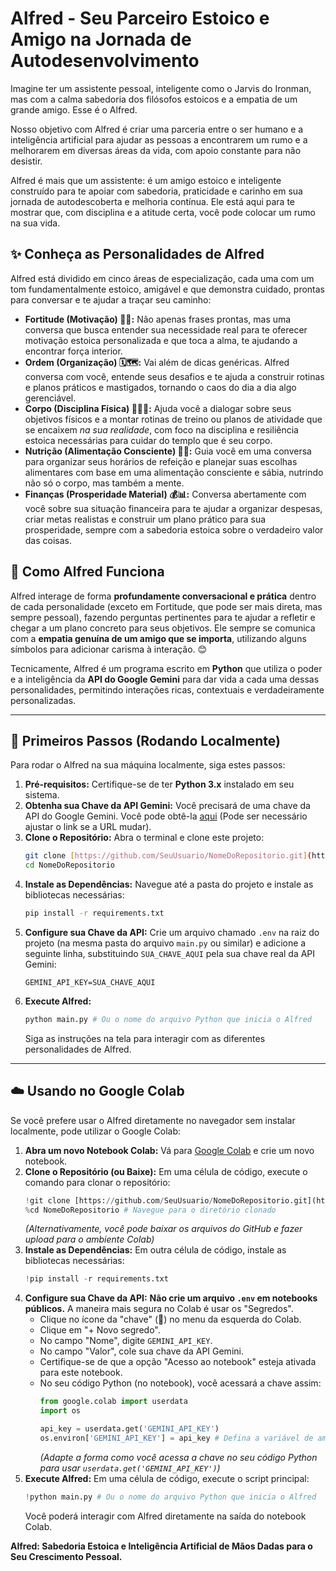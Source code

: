 # Alfred - Seu Parceiro Estoico e Amigo na Jornada de Autodesenvolvimento

Imagine ter um assistente pessoal, inteligente como o Jarvis do Ironman, mas com a calma sabedoria dos filósofos estoicos e a empatia de um grande amigo. Esse é o Alfred.

Nosso objetivo com Alfred é criar uma parceria entre o ser humano e a inteligência artificial para ajudar as pessoas a encontrarem um rumo e a melhorarem em diversas áreas da vida, com apoio constante para não desistir.

Alfred é mais que um assistente: é um amigo estoico e inteligente construído para te apoiar com sabedoria, praticidade e carinho em sua jornada de autodescoberta e melhoria contínua. Ele está aqui para te mostrar que, com disciplina e a atitude certa, você pode colocar um rumo na sua vida.

## ✨ Conheça as Personalidades de Alfred

Alfred está dividido em cinco áreas de especialização, cada uma com um tom fundamentalmente estoico, amigável e que demonstra cuidado, prontas para conversar e te ajudar a traçar seu caminho:

* **Fortitude (Motivação) 💪✨:** Não apenas frases prontas, mas uma conversa que busca entender sua necessidade real para te oferecer motivação estoica personalizada e que toca a alma, te ajudando a encontrar força interior.
* **Ordem (Organização) 🗓️🗺️:** Vai além de dicas genéricas. Alfred conversa com você, entende seus desafios e te ajuda a construir rotinas e planos práticos e mastigados, tornando o caos do dia a dia algo gerenciável.
* **Corpo (Disciplina Física) 💪🏃‍♀️:** Ajuda você a dialogar sobre seus objetivos físicos e a montar rotinas de treino ou planos de atividade que se encaixem *na sua realidade*, com foco na disciplina e resiliência estoica necessárias para cuidar do templo que é seu corpo.
* **Nutrição (Alimentação Consciente) 🌱🍎:** Guia você em uma conversa para organizar seus horários de refeição e planejar suas escolhas alimentares com base em uma alimentação consciente e sábia, nutrindo não só o corpo, mas também a mente.
* **Finanças (Prosperidade Material) 💰📊:** Conversa abertamente com você sobre sua situação financeira para te ajudar a organizar despesas, criar metas realistas e construir um plano prático para sua prosperidade, sempre com a sabedoria estoica sobre o verdadeiro valor das coisas.

## 🧠 Como Alfred Funciona

Alfred interage de forma **profundamente conversacional e prática** dentro de cada personalidade (exceto em Fortitude, que pode ser mais direta, mas sempre pessoal), fazendo perguntas pertinentes para te ajudar a refletir e chegar a um plano concreto para seus objetivos. Ele sempre se comunica com a **empatia genuína de um amigo que se importa**, utilizando alguns símbolos para adicionar carisma à interação. 😊

Tecnicamente, Alfred é um programa escrito em **Python** que utiliza o poder e a inteligência da **API do Google Gemini** para dar vida a cada uma dessas personalidades, permitindo interações ricas, contextuais e verdadeiramente personalizadas.

---

## 🚀 Primeiros Passos (Rodando Localmente)

Para rodar o Alfred na sua máquina localmente, siga estes passos:

1.  **Pré-requisitos:** Certifique-se de ter **Python 3.x** instalado em seu sistema.
2.  **Obtenha sua Chave da API Gemini:** Você precisará de uma chave da API do Google Gemini. Você pode obtê-la [aqui](https://makersuite.google.com/acquire_access) (Pode ser necessário ajustar o link se a URL mudar).
3.  **Clone o Repositório:** Abra o terminal e clone este projeto:
    ```bash
    git clone [https://github.com/SeuUsuario/NomeDoRepositorio.git](https://github.com/SeuUsuario/NomeDoRepositorio.git) # Substitua pelo link real do seu repositório
    cd NomeDoRepositorio
    ```
4.  **Instale as Dependências:** Navegue até a pasta do projeto e instale as bibliotecas necessárias:
    ```bash
    pip install -r requirements.txt
    ```
5.  **Configure sua Chave da API:** Crie um arquivo chamado `.env` na raiz do projeto (na mesma pasta do arquivo `main.py` ou similar) e adicione a seguinte linha, substituindo `SUA_CHAVE_AQUI` pela sua chave real da API Gemini:
    ```dotenv
    GEMINI_API_KEY=SUA_CHAVE_AQUI
    ```
6.  **Execute Alfred:**
    ```bash
    python main.py # Ou o nome do arquivo Python que inicia o Alfred
    ```
    Siga as instruções na tela para interagir com as diferentes personalidades de Alfred.

---

## ☁️ Usando no Google Colab

Se você prefere usar o Alfred diretamente no navegador sem instalar localmente, pode utilizar o Google Colab:

1.  **Abra um novo Notebook Colab:** Vá para [Google Colab](https://colab.research.google.com/) e crie um novo notebook.
2.  **Clone o Repositório (ou Baixe):** Em uma célula de código, execute o comando para clonar o repositório:
    ```python
    !git clone [https://github.com/SeuUsuario/NomeDoRepositorio.git](https://github.com/SeuUsuario/NomeDoRepositorio.git) # Substitua pelo link real do seu repositório
    %cd NomeDoRepositorio # Navegue para o diretório clonado
    ```
    *(Alternativamente, você pode baixar os arquivos do GitHub e fazer upload para o ambiente Colab)*
3.  **Instale as Dependências:** Em outra célula de código, instale as bibliotecas necessárias:
    ```python
    !pip install -r requirements.txt
    ```
4.  **Configure sua Chave da API:** **Não crie um arquivo `.env` em notebooks públicos.** A maneira mais segura no Colab é usar os "Segredos".
    * Clique no ícone da "chave" (🔑) no menu da esquerda do Colab.
    * Clique em "+ Novo segredo".
    * No campo "Nome", digite `GEMINI_API_KEY`.
    * No campo "Valor", cole sua chave da API Gemini.
    * Certifique-se de que a opção "Acesso ao notebook" esteja ativada para este notebook.
    * No seu código Python (no notebook), você acessará a chave assim:
        ```python
        from google.colab import userdata
        import os

        api_key = userdata.get('GEMINI_API_KEY')
        os.environ['GEMINI_API_KEY'] = api_key # Defina a variável de ambiente, se seu código a espera assim
        ```
        *(Adapte a forma como você acessa a chave no seu código Python para usar `userdata.get('GEMINI_API_KEY')`)*
5.  **Execute Alfred:** Em uma célula de código, execute o script principal:
    ```python
    !python main.py # Ou o nome do arquivo Python que inicia o Alfred
    ```
    Você poderá interagir com Alfred diretamente na saída do notebook Colab.


**Alfred: Sabedoria Estoica e Inteligência Artificial de Mãos Dadas para o Seu Crescimento Pessoal.**
